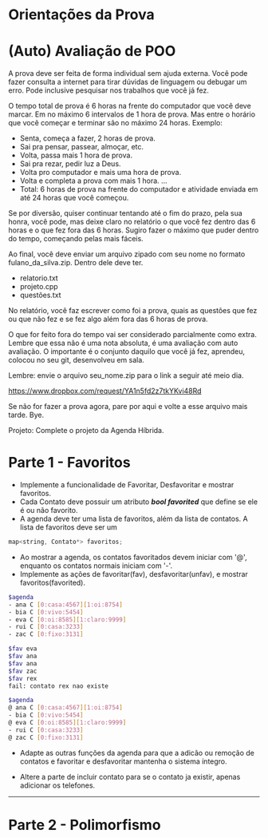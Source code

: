 # Orientações da Prova

# (Auto) Avaliação de POO

A prova deve ser feita de forma individual sem ajuda externa. Você pode fazer consulta a internet para tirar dúvidas de linguagem ou debugar um erro. Pode inclusive pesquisar nos trabalhos que você já fez.

O tempo total de prova é 6 horas na frente do computador que você deve marcar. Em no máximo 6 intervalos de 1 hora de prova. Mas entre o horário que você começar e terminar são no máximo 24 horas.
Exemplo: 
- Senta, começa a fazer, 2 horas de prova.
- Sai pra pensar, passear, almoçar, etc.
- Volta, passa mais 1 hora de prova. 
- Sai pra rezar, pedir luz a Deus.
- Volta pro computador e mais uma hora de prova.
- Volta e completa a prova com mais 1 hora.
...
- Total: 6 horas de prova na frente do computador e atividade enviada em até 24 horas que você começou.

Se por diversão, quiser continuar tentando até o fim do prazo, pela sua honra, você pode, mas deixe claro no relatório o que você fez dentro das 6 horas e o que fez fora das 6 horas. Sugiro fazer o máximo que puder dentro do tempo, começando pelas mais fáceis.

Ao final, você deve enviar um arquivo zipado com seu nome no formato fulano_da_silva.zip.
Dentro dele deve ter.
- relatorio.txt
- projeto.cpp
- questões.txt

No relatório, você faz escrever como foi a prova, quais as questões que fez ou que não fez e se fez algo além fora das 6 horas de prova.

O que for feito fora do tempo vai ser considerado parcialmente como extra. Lembre que essa não é uma nota absoluta, é uma avaliação com auto avaliação. O importante é o conjunto daquilo que você já fez, aprendeu, colocou no seu git, desenvolveu em sala.

Lembre: envie o arquivo seu_nome.zip para o link a seguir até meio dia.

https://www.dropbox.com/request/YA1n5fd2z7tkYKvi48Rd

Se não for fazer a prova agora, pare por aqui e volte a esse arquivo mais tarde. Bye.

Projeto: 
Complete o projeto da Agenda Híbrida.

# Parte 1 - Favoritos
- Implemente a funcionalidade de Favoritar, Desfavoritar e mostrar favoritos.
- Cada Contato deve possuir um atributo _**bool favorited**_ que define se ele é ou não favorito.
- A agenda deve ter uma lista de favoritos, além da lista de contatos. A lista de favoritos deve ser um 

```c++
map<string, Contato*> favoritos;
```

- Ao mostrar a agenda, os contatos favoritados devem iniciar com '@', enquanto os contatos normais iniciam com '-'.
- Implemente as ações de favoritar(fav), desfavoritar(unfav), e mostrar favoritos(favorited).
```bash
$agenda
- ana C [0:casa:4567][1:oi:8754]
- bia C [0:vivo:5454]
- eva C [0:oi:8585][1:claro:9999]
- rui C [0:casa:3233]
- zac C [0:fixo:3131]

$fav eva
$fav ana
$fav ana
$fav zac
$fav rex
fail: contato rex nao existe

$agenda
@ ana C [0:casa:4567][1:oi:8754]
- bia C [0:vivo:5454]
@ eva C [0:oi:8585][1:claro:9999]
- rui C [0:casa:3233]
@ zac C [0:fixo:3131]
```
- Adapte as outras funções da agenda para que a adicão ou remoção de contatos e favoritar e desfavoritar mantenha o sistema íntegro.

- Altere a parte de incluir contato para se o contato ja existir, apenas adicionar os telefones.
---

# Parte 2 - Polimorfismo


